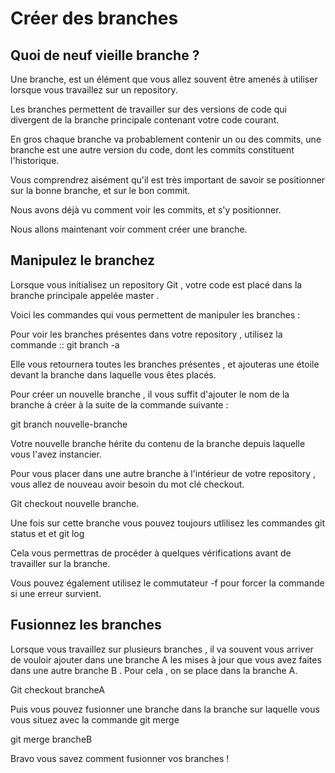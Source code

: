 # Créer des branches 

## Quoi de neuf vieille branche ?

Une branche, est un élément que vous allez souvent être amenés à utiliser lorsque vous travaillez sur un repository.

Les branches permettent de travailler sur des versions de code qui divergent de la branche principale contenant votre code courant.

En gros chaque branche va probablement contenir un ou des commits, une branche est une autre version du code, dont les commits constituent l'historique.

Vous comprendrez aisément qu'il est très important de savoir se positionner sur la bonne branche, et sur le bon commit.

Nous avons déjà vu comment voir les commits, et s'y positionner.

Nous allons maintenant voir comment créer une branche.

## Manipulez le branchez

Lorsque vous initialisez un repository Git , votre code est placé dans la branche principale appelée master .

Voici les commandes qui vous permettent de manipuler les branches :

Pour voir les branches présentes dans votre repository , utilisez la commande :: git branch -a 

Elle vous retournera toutes les branches présentes , et ajouteras une étoile devant la branche dans laquelle vous êtes placés.

Pour créer un nouvelle branche , il vous suffit d'ajouter le nom de la branche à créer à la suite de la commande suivante :

git branch nouvelle-branche

Votre nouvelle branche hérite du contenu de la branche depuis laquelle vous l'avez instancier.

Pour vous placer dans une autre branche à l'intérieur de votre repository , vous allez de nouveau avoir  besoin du mot clé checkout.

Git checkout nouvelle branche.

Une fois sur cette branche vous pouvez toujours utlilisez les commandes git status et et git log

Cela vous permettras de procéder à quelques vérifications avant de travailler sur la branche.

Vous pouvez également utilisez le commutateur -f pour forcer la commande si une erreur survient.

## Fusionnez les branches

Lorsque vous travaillez sur plusieurs branches , il va souvent vous arriver de vouloir ajouter dans une branche A les mises à jour que vous avez faites dans une autre branche B . Pour cela , on se place dans la branche A.

Git checkout brancheA 

Puis vous pouvez fusionner une branche dans la branche sur laquelle vous vous situez avec la commande git merge 

git merge brancheB

Bravo vous savez comment fusionner vos branches !




